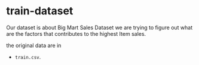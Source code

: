 # train-dataset

Our dataset is about Big Mart Sales Dataset we are trying to figure out what are the factors that contributes to the highest Item sales.

the original data are in 
* `train.csv`.
